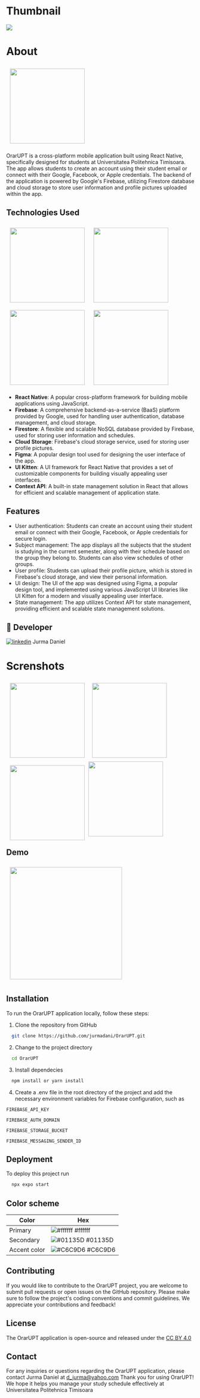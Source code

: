 # Thumbnail
<img src="/readme-images/Thumbnail.jpg" >

# About

<img src="/readme-images/AppIcon.png"
width="200" hspace="10" vspace="10">


OrarUPT is a cross-platform mobile application built using React Native, specifically designed for students at Universitatea Politehnica Timisoara. The app allows students to create an account using their student email or connect with their Google, Facebook, or Apple credentials. The backend of the application is powered by Google's Firebase, utilizing Firestore database and cloud storage to store user information and profile pictures uploaded within the app.

## Technologies Used

<img src="/readme-images/React-icon.svg.png"
width="200" hspace="10" vspace="10">
<img src="/readme-images/js-icon.png"
width="200" hspace="10" vspace="10">
<img src="/readme-images/cloud_and_firebase.png"
width="200" hspace="10" vspace="10">
<img src="/readme-images/5968705.png"
width="200" hspace="10" vspace="10">

- **React Native**: A popular cross-platform framework for building mobile applications using JavaScript.
- **Firebase**: A comprehensive backend-as-a-service (BaaS) platform provided by Google, used for handling user authentication, database management, and cloud storage.
- **Firestore**: A flexible and scalable NoSQL database provided by Firebase, used for storing user information and schedules.
- **Cloud Storage**: Firebase's cloud storage service, used for storing user profile pictures.
- **Figma**: A popular design tool used for designing the user interface of the app.
- **UI Kitten**: A UI framework for React Native that provides a set of customizable components for building visually appealing user interfaces.
- **Context API**: A built-in state management solution in React that allows for efficient and scalable management of application state.

## Features

- User authentication: Students can create an account using their student email or connect with their Google, Facebook, or Apple credentials for secure login.
- Subject management: The app displays all the subjects that the student is studying in the current semester, along with their schedule based on the group they belong to. Students can also view schedules of other groups.
- User profile: Students can upload their profile picture, which is stored in Firebase's cloud storage, and view their personal information.
- UI design: The UI of the app was designed using Figma, a popular design tool, and implemented using various JavaScript UI libraries like UI Kitten for a modern and visually appealing user interface.
- State management: The app utilizes Context API for state management, providing efficient and scalable state management solutions.



## 🔗 Developer
[![linkedin](https://img.shields.io/badge/linkedin-0A66C2?style=for-the-badge&logo=linkedin&logoColor=white)](https://www.linkedin.com/in/daniel-jurma/)
Jurma Daniel 


# Screnshots

<img src="/readme-images/Screenshot-8.png" align="left"
width="200" hspace="10" vspace="10"><img src="/readme-images/Screenshot-3.png" align="left"
width="200" hspace="10" vspace="10"><img src="/readme-images/Screenshot-4.png" align="left"
width="200" hspace="10" vspace="10"><img src="/readme-images/Screenshot-6.png"
width="200">


## Demo
<img src="/readme-images/AppIntroGif.gif" width="300" hspace="10" vspace="10">



## Installation

To run the OrarUPT application locally, follow these steps:

1) Clone the repository from GitHub
```bash
  git clone https://github.com/jurmadani/OrarUPT.git
```
    
2) Change to the project directory
```bash
  cd OrarUPT
```
3) Install dependecies
```bash
  npm install or yarn install
```
4) Create a .env file in the root directory of the project and add the necessary environment variables for Firebase configuration, such as  

`FIREBASE_API_KEY` 

`FIREBASE_AUTH_DOMAIN`

`FIREBASE_STORAGE_BUCKET`

`FIREBASE_MESSAGING_SENDER_ID`



## Deployment

To deploy this project run

```bash
  npx expo start
```


## Color scheme

| Color             | Hex                                                                |
| ----------------- | ------------------------------------------------------------------ |
| Primary | ![#ffffff](https://via.placeholder.com/10/ffffff?text=+) #ffffff |
| Secondary | ![#01135D](https://via.placeholder.com/10/01135D?text=+) #01135D |
| Accent color | ![#C6C9D6](https://via.placeholder.com/10/C6C9D6?text=+) #C6C9D6 |


## Contributing
If you would like to contribute to the OrarUPT project, you are welcome to submit pull requests or open issues on the GitHub repository. Please make sure to follow the project's coding conventions and commit guidelines. We appreciate your contributions and feedback!

## License
The OrarUPT application is open-source and released under the [CC BY 4.0](https://creativecommons.org/licenses/by/4.0/)

## Contact
For any inquiries or questions regarding the OrarUPT application, please contact Jurma Daniel at d_jurma@yahoo.com
Thank you for using OrarUPT! We hope it helps you manage your study schedule effectively at Universitatea Politehnica Timisoara



    


    
